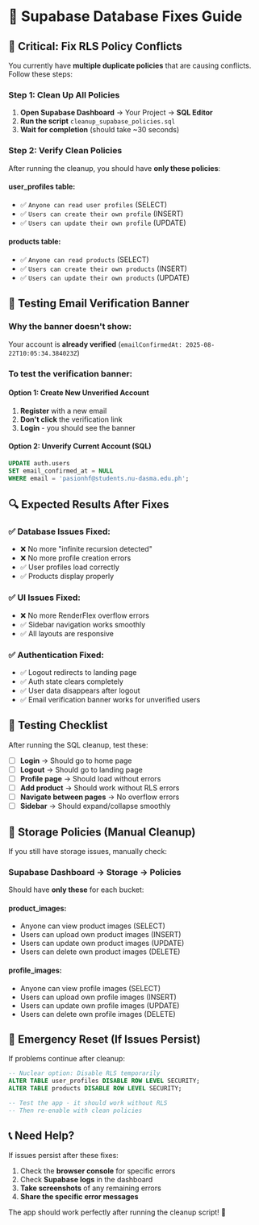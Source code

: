 # 🔧 Supabase Database Fixes Guide

## 🚨 Critical: Fix RLS Policy Conflicts

You currently have **multiple duplicate policies** that are causing conflicts. Follow these steps:

### Step 1: Clean Up All Policies

1. **Open Supabase Dashboard** → Your Project → **SQL Editor**
2. **Run the script** `cleanup_supabase_policies.sql`
3. **Wait for completion** (should take ~30 seconds)

### Step 2: Verify Clean Policies

After running the cleanup, you should have **only these policies**:

#### user_profiles table:

- ✅ `Anyone can read user profiles` (SELECT)
- ✅ `Users can create their own profile` (INSERT)
- ✅ `Users can update their own profile` (UPDATE)

#### products table:

- ✅ `Anyone can read products` (SELECT)
- ✅ `Users can create their own products` (INSERT)
- ✅ `Users can update their own products` (UPDATE)

## 📧 Testing Email Verification Banner

### Why the banner doesn't show:

Your account is **already verified** (`emailConfirmedAt: 2025-08-22T10:05:34.384023Z`)

### To test the verification banner:

#### Option 1: Create New Unverified Account

1. **Register** with a new email
2. **Don't click** the verification link
3. **Login** - you should see the banner

#### Option 2: Unverify Current Account (SQL)

```sql
UPDATE auth.users
SET email_confirmed_at = NULL
WHERE email = 'pasionhf@students.nu-dasma.edu.ph';
```

## 🔍 Expected Results After Fixes

### ✅ Database Issues Fixed:

- ❌ No more "infinite recursion detected"
- ❌ No more profile creation errors
- ✅ User profiles load correctly
- ✅ Products display properly

### ✅ UI Issues Fixed:

- ❌ No more RenderFlex overflow errors
- ✅ Sidebar navigation works smoothly
- ✅ All layouts are responsive

### ✅ Authentication Fixed:

- ✅ Logout redirects to landing page
- ✅ Auth state clears completely
- ✅ User data disappears after logout
- ✅ Email verification banner works for unverified users

## 🧪 Testing Checklist

After running the SQL cleanup, test these:

- [ ] **Login** → Should go to home page
- [ ] **Logout** → Should go to landing page
- [ ] **Profile page** → Should load without errors
- [ ] **Add product** → Should work without RLS errors
- [ ] **Navigate between pages** → No overflow errors
- [ ] **Sidebar** → Should expand/collapse smoothly

## 📝 Storage Policies (Manual Cleanup)

If you still have storage issues, manually check:

### Supabase Dashboard → Storage → Policies

Should have **only these** for each bucket:

#### product_images:

- Anyone can view product images (SELECT)
- Users can upload own product images (INSERT)
- Users can update own product images (UPDATE)
- Users can delete own product images (DELETE)

#### profile_images:

- Anyone can view profile images (SELECT)
- Users can upload own profile images (INSERT)
- Users can update own profile images (UPDATE)
- Users can delete own profile images (DELETE)

## 🔧 Emergency Reset (If Issues Persist)

If problems continue after cleanup:

```sql
-- Nuclear option: Disable RLS temporarily
ALTER TABLE user_profiles DISABLE ROW LEVEL SECURITY;
ALTER TABLE products DISABLE ROW LEVEL SECURITY;

-- Test the app - it should work without RLS
-- Then re-enable with clean policies
```

## 📞 Need Help?

If issues persist after these fixes:

1. Check the **browser console** for specific errors
2. Check **Supabase logs** in the dashboard
3. **Take screenshots** of any remaining errors
4. **Share the specific error messages**

The app should work perfectly after running the cleanup script! 🎉
